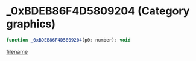 # _0xBDEB86F4D5809204 (Category graphics)

```js
function _0xBDEB86F4D5809204(p0: number): void
```

[filename](_0xBDEB86F4D5809204_m.md ':include')
